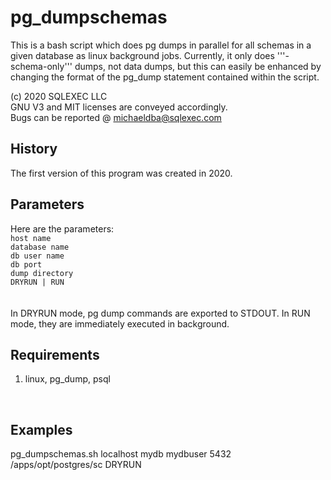 # pg_dumpschemas
This is a bash script which does pg dumps in parallel for all schemas in a given database as linux background jobs.  Currently, it only does '''-schema-only''' dumps, not data dumps, but this can easily be enhanced by changing the format of the pg_dump statement contained within the script.

(c) 2020 SQLEXEC LLC
<br/>
GNU V3 and MIT licenses are conveyed accordingly.
<br/>
Bugs can be reported @ michaeldba@sqlexec.com


## History
The first version of this program was created in 2020.  

## Parameters
Here are the parameters:
<br/>
`host name`
<br/>
`database name`
<br/>
`db user name`
<br/>
`db port` 
<br/>
`dump directory`
<br/>
`DRYRUN | RUN`      
<br/>
<br/>
In DRYRUN mode, pg dump commands are exported to STDOUT.  In RUN mode, they are immediately executed in background.
<br/>
## Requirements
1. linux, pg_dump, psql
<br/>

## Examples
pg_dumpschemas.sh   localhost   mydb   mydbuser  5432   /apps/opt/postgres/sc   DRYRUN
<br/><br/>

